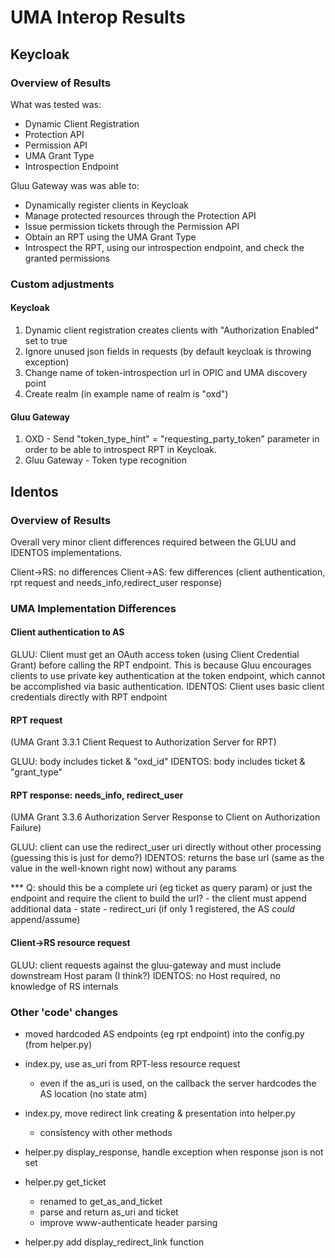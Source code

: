 # UMA Interop Results

## Keycloak

### Overview of Results
What was tested was:

* Dynamic Client Registration
* Protection API
* Permission API
* UMA Grant Type
* Introspection Endpoint

Gluu Gateway was was able to:

* Dynamically register clients in Keycloak
* Manage protected resources through the Protection API
* Issue permission tickets through the Permission API
* Obtain an RPT using the UMA Grant Type
* Introspect the RPT, using our introspection endpoint, and check the granted permissions

### Custom adjustments

#### Keycloak
1. Dynamic client registration creates clients with "Authorization Enabled" set to true
2. Ignore unused json fields in requests (by default keycloak is throwing exception)
3. Change name of token-introspection url in OPIC and UMA discovery point
4. Create realm (in example name of realm is "oxd")

#### Gluu Gateway
1. OXD - Send "token_type_hint" = "requesting_party_token" parameter in order to be able to introspect RPT in Keycloak.
2. Gluu Gateway - Token type recognition

## Identos

### Overview of Results 

Overall very minor client differences required between the GLUU and IDENTOS implementations.

Client->RS: no differences
Client->AS: few differences (client authentication, rpt request and needs_info,redirect_user response)

### UMA Implementation Differences

#### Client authentication to AS

GLUU: Client must get an OAuth access token (using Client Credential Grant) before calling the RPT endpoint. This is because Gluu encourages clients to use private key authentication at the token endpoint, which cannot be accomplished via basic authentication.
IDENTOS: Client uses basic client credentials directly with RPT endpoint


#### RPT request

(UMA Grant 3.3.1 Client Request to Authorization Server for RPT)

GLUU: body includes ticket & "oxd_id"
IDENTOS: body includes ticket & "grant_type"


#### RPT response: needs_info, redirect_user

(UMA Grant 3.3.6 Authorization Server Response to Client on Authorization Failure)

GLUU: client can use the redirect_user uri directly without other processing (guessing this is just for demo?)
IDENTOS: returns the base url (same as the value in the well-known right now) without any params


*** Q: should this be a complete uri (eg ticket as query param) or just the endpoint and require the client to build the url?
	- the client must append additional data
		- state
		- redirect_uri (if only 1 registered, the AS *could*  append/assume)


#### Client->RS resource request

GLUU: client requests against the gluu-gateway and must include downstream Host param (I think?)
IDENTOS: no Host required, no knowledge of RS internals


### Other 'code' changes

- moved hardcoded AS endpoints (eg rpt endpoint) into the config.py (from helper.py)

- index.py, use as_uri from RPT-less resource request
	- even if the as_uri is used, on the callback the server hardcodes the AS location (no state atm)

- index.py, move redirect link creating & presentation into helper.py 
	- consistency with other methods

- helper.py display_response, handle exception when response json is not set

- helper.py get_ticket 
	- renamed to get_as_and_ticket
	- parse and return as_uri and ticket
	- improve www-authenticate header parsing

- helper.py add display_redirect_link function

